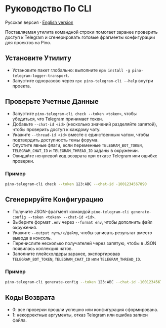 ﻿# Руководство По CLI

Русская версия · [English version](cli.en.md)

Поставляемая утилита командной строки помогает заранее проверить доступ к Telegram и сгенерировать готовые фрагменты конфигурации для проектов на Pino.

## Установите Утилиту

- Установите пакет глобально: выполните `npm install -g pino-telegram-logger-transport`.
- Запустите одноразово через `npx pino-telegram-cli --help` внутри проекта.

## Проверьте Учетные Данные

- Запустите `pino-telegram-cli check --token <token>`, чтобы убедиться, что Telegram принимает токен.
- Добавьте `--chat-id <id>` (несколько значений разделяйте запятой), чтобы проверить доступ к каждому чату.
- Укажите `--thread-id <id>` вместе с единственным чатом, чтобы подтвердить доступность темы форума.
- Опустите явные флаги, если переменные `TELEGRAM_BOT_TOKEN`, `TELEGRAM_CHAT_ID` и `TELEGRAM_THREAD_ID` заданы в окружении.
- Ожидайте ненулевой код возврата при отказе Telegram или ошибке проверки.

### Пример

```bash
pino-telegram-cli check --token 123:ABC --chat-id -1001234567890
```

## Сгенерируйте Конфигурацию

- Получите JSON-фрагмент командой `pino-telegram-cli generate-config --token <token> --chat-id <id>`.
- Выберите формат `.env` через `--format env`, чтобы дополнить файл окружения.
- Укажите `--output путь/к/файлу`, чтобы записать результат вместо вывода в консоль.
- Перечислите несколько получателей через запятую, чтобы в JSON появилась коллекция чатов.
- Заполните плейсхолдеры заранее, экспортировав `TELEGRAM_BOT_TOKEN`, `TELEGRAM_CHAT_ID` или `TELEGRAM_THREAD_ID`.

### Пример

```bash
pino-telegram-cli generate-config --token 123:ABC --chat-id -1001234567890 --format env --output .env.telegram
```

## Коды Возврата

- 0: все проверки прошли успешно или конфигурация сформирована.
- 1: некорректные аргументы, отказ Telegram или ошибка записи файла.
